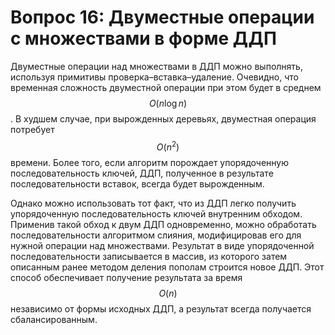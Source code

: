 # Вопрос 16: Двуместные операции с множествами в форме ДДП

Двуместные операции над множествами в ДДП можно выполнять, используя примитивы проверка–вставка–удаление. Очевидно, что временная сложность двуместной операции при этом будет в среднем $$ O(n \log n) $$. В худшем случае, при  вырожденных деревьях, двуместная операция потребует $$ O(n^2) $$ времени. Более того, если алгоритм порождает упорядоченную последовательность ключей, ДДП, полученное в результате последовательности вставок, всегда будет вырожденным.

Однако можно использовать тот факт, что из ДДП легко получить упорядоченную последовательность ключей внутренним обходом. Применив такой обход к двум ДДП одновременно, можно обработать последовательности алгоритмом слияния, модифицировав его для нужной операции над множествами. Результат в виде упорядоченной последовательности записывается в массив, из которого затем описанным ранее методом деления пополам строится новое ДДП. Этот способ обеспечивает получение результата за время $$ O(n) $$ независимо от формы исходных ДДП, а результат всегда получается сбалансированным.
